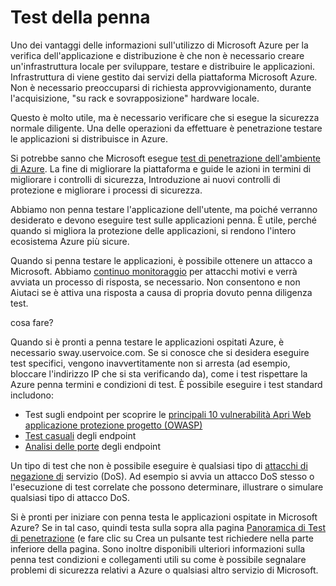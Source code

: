 <properties
   pageTitle="Test della penna | Microsoft Azure"
   description="L'articolo viene fornita una panoramica di test di penetrazione processo (pentest) e come eseguire pentest contro le App in esecuzione in Azure infrastruttura."
   services="security"
   documentationCenter="na"
   authors="YuriDio"
   manager="swadhwa"
   editor="TomSh"/>

<tags
   ms.service="security"
   ms.devlang="na"
   ms.topic="article"
   ms.tgt_pltfrm="na"
   ms.workload="na"
   ms.date="10/25/2016"
   ms.author="yurid"/>

# <a name="pen-testing"></a>Test della penna

Uno dei vantaggi delle informazioni sull'utilizzo di Microsoft Azure per la verifica dell'applicazione e distribuzione è che non è necessario creare un'infrastruttura locale per sviluppare, testare e distribuire le applicazioni. Infrastruttura di viene gestito dai servizi della piattaforma Microsoft Azure. Non è necessario preoccuparsi di richiesta approvvigionamento, durante l'acquisizione, "su rack e sovrapposizione" hardware locale.

Questo è molto utile, ma è necessario verificare che si esegue la sicurezza normale diligente. Una delle operazioni da effettuare è penetrazione testare le applicazioni si distribuisce in Azure.

Si potrebbe sanno che Microsoft esegue [test di penetrazione dell'ambiente di Azure](https://gallery.technet.microsoft.com/Cloud-Red-Teaming-b837392e). La fine di migliorare la piattaforma e guide le azioni in termini di migliorare i controlli di sicurezza, Introduzione ai nuovi controlli di protezione e migliorare i processi di sicurezza.

Abbiamo non penna testare l'applicazione dell'utente, ma poiché verranno desiderato e devono eseguire test sulle applicazioni penna. È utile, perché quando si migliora la protezione delle applicazioni, si rendono l'intero ecosistema Azure più sicure.

Quando si penna testare le applicazioni, è possibile ottenere un attacco a Microsoft. Abbiamo [continuo monitoraggio](http://blogs.msdn.com/b/azuresecurity/archive/2015/07/05/best-practices-to-protect-your-azure-deployment-against-cloud-drive-by-attacks.aspx) per attacchi motivi e verrà avviata un processo di risposta, se necessario. Non consentono e non Aiutaci se è attiva una risposta a causa di propria dovuto penna diligenza test.

cosa fare?

Quando si è pronti a penna testare le applicazioni ospitati Azure, è necessario sway.uservoice.com. Se si conosce che si desidera eseguire test specifici, vengono inavvertitamente non si arresta (ad esempio, bloccare l'indirizzo IP che si sta verificando da), come i test rispettare la Azure penna termini e condizioni di test.
È possibile eseguire i test standard includono:

- Test sugli endpoint per scoprire le [principali 10 vulnerabilità Apri Web applicazione protezione progetto (OWASP)](https://www.owasp.org/index.php/Category:OWASP_Top_Ten_Project)
- [Test casuali](https://blogs.microsoft.com/cybertrust/2007/09/20/fuzz-testing-at-microsoft-and-the-triage-process/) degli endpoint
- [Analisi delle porte](https://en.wikipedia.org/wiki/Port_scanner) degli endpoint

Un tipo di test che non è possibile eseguire è qualsiasi tipo di [attacchi di negazione di](https://en.wikipedia.org/wiki/Denial-of-service_attack) servizio (DoS). Ad esempio si avvia un attacco DoS stesso o l'esecuzione di test correlate che possono determinare, illustrare o simulare qualsiasi tipo di attacco DoS.

Si è pronti per iniziare con penna testa le applicazioni ospitate in Microsoft Azure? Se in tal caso, quindi testa sulla sopra alla pagina [Panoramica di Test di penetrazione](https://security-forms.azure.com/penetration-testing/terms) (e fare clic su Crea un pulsante test richiedere nella parte inferiore della pagina. Sono inoltre disponibili ulteriori informazioni sulla penna test condizioni e collegamenti utili su come è possibile segnalare problemi di sicurezza relativi a Azure o qualsiasi altro servizio di Microsoft.
